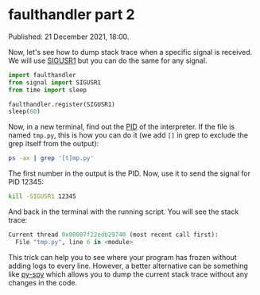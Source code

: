 # faulthandler part 2

Published: 21 December 2021, 18:00.

Now, let's see how to dump stack trace when a specific signal is received. We will use [SIGUSR1](https://www.gnu.org/software/libc/manual/html_node/Miscellaneous-Signals.html) but you can do the same for any signal.

```python
import faulthandler
from signal import SIGUSR1
from time import sleep

faulthandler.register(SIGUSR1)
sleep(60)
```

Now, in a new terminal, find out the [PID](https://en.wikipedia.org/wiki/Process_identifier) of the interpreter. If the file is named `tmp.py`, this is how you can do it (we add `[]` in grep to exclude the grep itself from the output):

```bash
ps -ax | grep '[t]mp.py'
```

The first number in the output is the PID. Now, use it to send the signal for PID 12345:

```bash
kill -SIGUSR1 12345
```

And back in the terminal with the running script. You will see the stack trace:

```python
Current thread 0x00007f22edb29740 (most recent call first):
  File "tmp.py", line 6 in <module>
```

This trick can help you to see where your program has frozen without adding logs to every line. However, a better alternative can be something like [py-spy](https://github.com/benfred/py-spy) which allows you to dump the current stack trace without any changes in the code.
